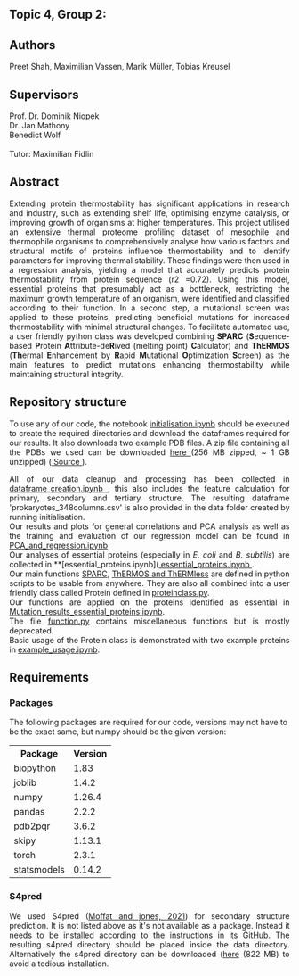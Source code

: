 <html>
<section>
    <h1>Topic 4, Group 2:</h1>
</section>
<section>
    <h2>Authors </h2>
        <p>Preet Shah, Maximilian Vassen, Marik Müller, Tobias Kreusel</p>
    <h2>Supervisors</h2>
        <p>
        Prof. Dr. Dominik Niopek <br>
        Dr. Jan Mathony <br>
        Benedict Wolf
        <br><br>
        Tutor: Maximilian Fidlin
        </p>
</section>




<h2>Abstract</h2>
<p align="justify"> Extending protein thermostability has significant applications in research and industry, such as extending shelf life, optimising enzyme catalysis, or improving growth of organisms at higher temperatures. This project utilised an extensive thermal proteome profiling dataset of mesophile and thermophile organisms to comprehensively analyse how various factors and structural motifs of proteins influence thermostability and to identify parameters for improving thermal stability. These findings were then used in a regression analysis, yielding a model that accurately predicts protein thermostability from protein sequence (r2 =0.72). Using this model, essential proteins that presumably act as a bottleneck, restricting the maximum growth temperature of an organism, were identified and classified according to their function. In a second step, a mutational screen was applied to these proteins, predicting beneficial mutations for increased thermostability with minimal structural changes. To facilitate automated use, a user friendly python class was developed combining <b>SPARC</b> (<b>S</b>equence-based <b>P</b>rotein <b>A</b>ttribute-de<b>R</b>ived (melting point) <b>C</b>alculator) and <b>ThERMOS</b> (<b>Th</b>ermal <b>E</b>nhancement by <b>R</b>apid <b>M</b>utational <b>O</b>ptimization <b>S</b>creen) as the main features to predict mutations enhancing thermostability while maintaining structural integrity. </p>
 

<h2>Repository structure</h2>
<p align="justify"> To use any of our code, the notebook <a href = https://github.com/datascience-mobi-2024/topic04_02/blob/main/initialisation.ipynb> initialisation.ipynb</a> should be executed to create the required directories and download the dataframes required for our results. It also downloads two example PDB files. A zip file containing all the PDBs we used can be downloaded <a href=https://drive.google.com/file/d/1XFvu7OAfv0gtHU_4MM0vuoPFaZVmM7T2/view?usp=sharing> here </a> (256 MB zipped, ~ 1 GB unzipped) (<a href=https://alphafold.ebi.ac.uk/> Source </a>). </p>

<p align="justify"> All of our data cleanup and processing has been collected in <a href=https://github.com/datascience-mobi-2024/topic04_02/blob/main/dataframe_creation.ipynb> dataframe_creation.ipynb </a>, this also includes the feature calculation for primary, secondary and tertiary structure. The resulting dataframe 'prokaryotes_348columns.csv' is also provided in the data folder created by running initialisation.<br>
Our results and plots for general correlations and PCA analysis as well as the training and evaluation of our regression model can be found in <a href=https://github.com/datascience-mobi-2024/topic04_02/blob/main/PCA_and_regression.ipynb> PCA_and_regression.ipynb</a> <br>
Our analyses of essential proteins (especially in <i>E. coli</i> and <i>B. subtilis</i>) are collected in **[essential_proteins.ipynb](<a href= https://github.com/datascience-mobi-2024/topic04_02/blob/main/essential_proteins.ipynb> essential_proteins.ipynb </a>.<br>
Our main functions <a href= https://github.com/datascience-mobi-2024/topic04_02/blob/main/SPARC.py>SPARC</a>, <a href=https://github.com/datascience-mobi-2024/topic04_02/blob/main/ThERMOS.py>ThERMOS and ThERMless</a> are defined in python scripts to be usable from anywhere. They are also all combined into a user friendly class called Protein defined in <a href= https://github.com/datascience-mobi-2024/topic04_02/blob/main/proteinclass.py>proteinclass.py</a>.<br>
Our functions are applied on the proteins identified as essential in <a href= https://github.com/datascience-mobi-2024/topic04_02/blob/main/Mutation_results_essential_proteins.ipynb>Mutation_results_essential_proteins.ipynb</a>.<br>
The file <a href=https://github.com/datascience-mobi-2024/topic04_02/blob/main/function.py>function.py</a> contains miscellaneous functions but is mostly deprecated.<br>
Basic usage of the Protein class is demonstrated with two example proteins in <a href=https://github.com/datascience-mobi-2024/topic04_02/blob/main/example_usage.ipynb>example_usage.ipynb</a>. </p>

<h2>Requirements</h2>
<h3>Packages</h3>
<p>The following packages are required for our code, versions may not have to be the exact same, but numpy should be the given version:</p>
<table>
 <tr>  <th>Package</th>     <th>Version</th> </tr>
 <tr>  <td>biopython</td>   <td>1.83</td>    </tr>
 <tr>  <td>joblib</td>      <td>1.4.2</td>   </tr>
 <tr>  <td>numpy</td>       <td>1.26.4</td>  </tr>
 <tr>  <td>pandas</td>      <td>2.2.2</td>   </tr>
 <tr>  <td>pdb2pqr</td>     <td>3.6.2</td>   </tr>
 <tr>  <td>skipy</td>       <td>1.13.1</td>  </tr>
 <tr>  <td>torch</td>       <td>2.3.1</td>   </tr>
 <tr>  <td>statsmodels</td> <td>0.14.2</td>  </tr>
 
</table>

<h3>S4pred</h3> 
<p align="justify"> We used S4pred (<a href=https://doi.org/10.1093/bioinformatics/btab491>Moffat and jones, 2021</a>) for secondary structure prediction. It is not listed above as it's not available as a package. Instead it needs to be installed according to the instructions in its <a href=https://github.com/psipred/s4pred>GitHub</a>. The resulting s4pred directory should be placed inside the data directory. Alternatively the s4pred directory can be downloaded (<a href=https://drive.google.com/drive/folders/1IRUzcyfX_V62fG6OP2qfKQpIi4CGnjsd?usp=sharing>here</a> (822 MB) to avoid a tedious installation.</p>
</html>
